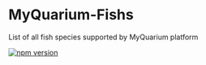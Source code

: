 # MyQuarium-Fishs
List of all fish species supported by  MyQuarium platform

[![npm version](https://badge.fury.io/js/myquariumfishs.svg)](https://badge.fury.io/js/myquariumfishs)

